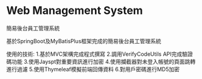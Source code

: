 # Web Management System
簡易後台員工管理系統

基於SpringBoot及MyBatisPlus框架完成的簡易後台員工管理系統

使用的技術:
1.基於MVC架構完成程式撰寫
2.調用VerifyCodeUtils API完成驗證碼功能
3.使用Jayspt對重要資訊進行加密
4.使用攔截器對未登入帳號的頁面跳轉進行過濾
5.使用Thymeleaf模擬前端回傳資料
6.對用戶密碼進行MD5加密

